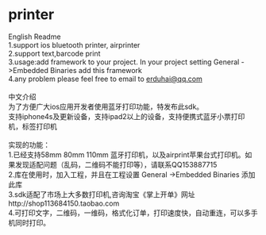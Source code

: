 # printer
English Readme<br>
1.support ios bluetooth printer, airprinter<br>
2.support text,barcode print<br>
3.usage:add framework to your project. In your project setting  General ->Embedded Binaries add this framework<br>
4.any problem please feel free to email to erduhai@qq.com<br>
<br>
中文介绍<br>
为了方便广大ios应用开发者使用蓝牙打印功能，特发布此sdk。<br>
支持iphone4s及更新设备，支持ipad2以上的设备，支持便携式蓝牙小票打印机，标签打印机<br>
<br>
实现的功能：<br>
1.已经支持58mm 80mm 110mm 蓝牙打印机，以及airprint苹果台式打印机。如果发现适配问题（乱码，二维码不能打印等），请联系QQ153887715<br>
2.库在使用时，加入工程，并且在工程设置 General ->Embedded Binaries 添加此库<br>
3.sdk适配了市场上大多数打印机,咨询淘宝《掌上开单》网址http://shop113684150.taobao.com<br>
4.可打印文字，二维码，一维码，格式化订单，打印速度快，自动重连，可以多手机同时打印。<br>


